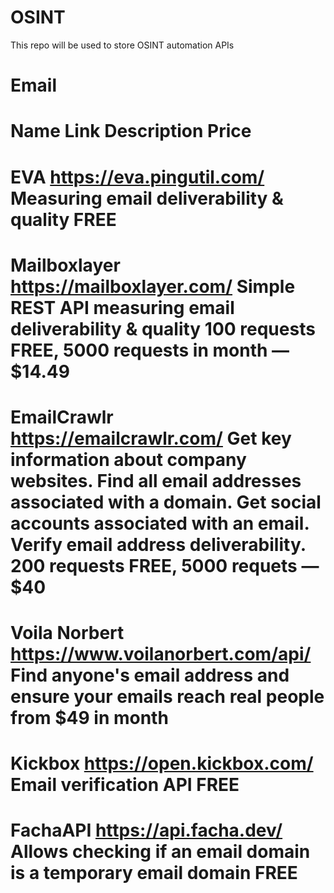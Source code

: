 # OSINT
This repo will be used to store OSINT automation APIs
# Email
# Name	Link	Description	Price
# EVA	https://eva.pingutil.com/	Measuring email deliverability & quality	FREE
# Mailboxlayer	https://mailboxlayer.com/	Simple REST API measuring email deliverability & quality	100 requests FREE, 5000 requests in month — $14.49
# EmailCrawlr	https://emailcrawlr.com/	Get key information about company websites. Find all email addresses associated with a domain. Get social accounts associated with an email. Verify email address deliverability.	200 requests FREE, 5000 requets — $40
# Voila Norbert	https://www.voilanorbert.com/api/	Find anyone's email address and ensure your emails reach real people	from $49 in month
# Kickbox	https://open.kickbox.com/	Email verification API	FREE
# FachaAPI	https://api.facha.dev/	Allows checking if an email domain is a temporary email domain	FREE
